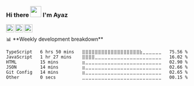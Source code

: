 ### Hi there <img src="https://raw.githubusercontent.com/MartinHeinz/MartinHeinz/master/wave.gif" width="30px"> I'm Ayaz

<a href="https://discord.com/users/724323928339906561">
  <img align="left" alt="Ayaz-Rzayev's Discord" width="22px" src="https://raw.githubusercontent.com/peterthehan/peterthehan/master/assets/discord.svg" />
</a>
<a href="https://www.linkedin.com/in/ayaz-rzayev-418505126/">
  <img align="left" alt="Ayaz-Rzayev's LinkedIN" width="22px" src="https://raw.githubusercontent.com/peterthehan/peterthehan/master/assets/linkedin.svg" />
</a>
<a href="mailto:rzayev.ayaz198@gmail.com">
  <img align="left" alt="Ayaz-Rzayev's LinkedIN" width="22px" src="https://user-images.githubusercontent.com/65216756/153661862-194b548f-3475-4ba3-9c46-c4840158942a.png" />
</a>

<br/>

<!-- <p align="center">
“Any application that can be written in <code><img height="40" src="https://raw.githubusercontent.com/github/explore/80688e429a7d4ef2fca1e82350fe8e3517d3494d/topics/javascript/javascript.png"></code>,
will eventually be written in <code><img height="40" src="https://raw.githubusercontent.com/github/explore/80688e429a7d4ef2fca1e82350fe8e3517d3494d/topics/javascript/javascript.png"></code>.”<br/>
</p> -->
<p></p>
📊 **Weekly development breakdown**
<!--START_SECTION:waka-->

```text
TypeScript   6 hrs 50 mins   ⣿⣿⣿⣿⣿⣿⣿⣿⣿⣿⣿⣿⣿⣿⣿⣿⣿⣿⣷⣀⣀⣀⣀⣀⣀   75.56 %
JavaScript   1 hr 27 mins    ⣿⣿⣿⣿⣀⣀⣀⣀⣀⣀⣀⣀⣀⣀⣀⣀⣀⣀⣀⣀⣀⣀⣀⣀⣀   16.02 %
HTML         15 mins         ⣶⣀⣀⣀⣀⣀⣀⣀⣀⣀⣀⣀⣀⣀⣀⣀⣀⣀⣀⣀⣀⣀⣀⣀⣀   02.90 %
JSON         14 mins         ⣶⣀⣀⣀⣀⣀⣀⣀⣀⣀⣀⣀⣀⣀⣀⣀⣀⣀⣀⣀⣀⣀⣀⣀⣀   02.66 %
Git Config   14 mins         ⣶⣀⣀⣀⣀⣀⣀⣀⣀⣀⣀⣀⣀⣀⣀⣀⣀⣀⣀⣀⣀⣀⣀⣀⣀   02.65 %
Other        0 secs          ⣀⣀⣀⣀⣀⣀⣀⣀⣀⣀⣀⣀⣀⣀⣀⣀⣀⣀⣀⣀⣀⣀⣀⣀⣀   00.15 %
```

<!--END_SECTION:waka-->


<!-- <img src="https://github-readme-stats.vercel.app/api?username=Ayaz-Rzayev&show_icons=true&theme=tokyonight"/> -->
